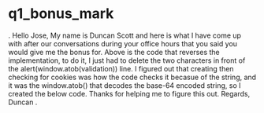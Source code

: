 # q1_bonus_mark
  <script type="application/javascript">
    if (location.hostname === "localhost" || location.hostname === "127.0.0.1") {
        var validation = Cookies.get("validation");
        if (validation.length > 1) {
          var validation = Cookies.get('validation');
          document.getElementById('pageHTML').style.display = "block";
          document.getElementById('verificationString').innerHTML = validation;
          alert(window.atob(validation));
        }
    }
  </script>
 .
  Hello Jose,
  My name is Duncan Scott and here is what I have come up with after our conversations during your office hours that you said you would give me the bonus for. Above is the code that reverses the implementation, to do it, I just had to delete the two characters in front of the alert(window.atob(validation)) line. I figured out that creating then checking for cookies was how the code checks it becasue of the string, and it was the window.atob() that decodes the base-64 encoded string, so I created the below code. Thanks for helping me to figure this out.
  Regards, Duncan
.
  <script>
function myFunction() {
alert(window.atob("TW96aWxsYS81LjAgKFdpbmRvd3MgTlQgMTAuMDsgV2luNjQ7IHg2NCkgQXBwbGVXZWJLaXQvNTM3LjM2IChLSFRNTCwgbGlrZSBHZWNrbykgQ2hyb21lLzc2LjAuMzgwOS4xMzIgU2FmYXJpLzUzNy4zNjo6aD03MjA6Onc9MTI4MDo6cGx1Z2luX25hbWU9Q2hyb21lIFBERiBQbHVnaW46OjQ1MDEwMDY0NjQ1MzczNjc2MDM4MDkxMzI1MzczNjM3MjAxMjgwMjQ="));
}
</script>
